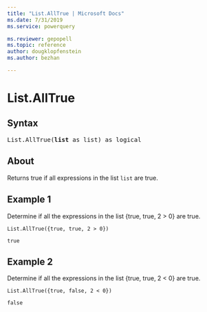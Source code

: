 ```yaml
---
title: "List.AllTrue | Microsoft Docs"
ms.date: 7/31/2019
ms.service: powerquery

ms.reviewer: gepopell
ms.topic: reference
author: dougklopfenstein
ms.author: bezhan

---
```

# List.AllTrue

## Syntax

<pre>
List.AllTrue(<b>list</b> as list) as logical
</pre>
  
## About  
Returns true if all expressions in the list `list` are true.

## Example 1
Determine if all the expressions in the list {true, true, 2 > 0} are true.

```powerquery-m
List.AllTrue({true, true, 2 > 0})
```

`true`

## Example 2
Determine if all the expressions in the list {true, true, 2 < 0} are true.

```powerquery-m
List.AllTrue({true, false, 2 < 0})
```

`false`
